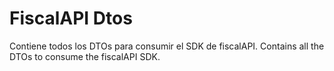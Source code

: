 # FiscalAPI Dtos

Contiene todos los DTOs para consumir el SDK de fiscalAPI.
Contains all the DTOs to consume the fiscalAPI SDK.

